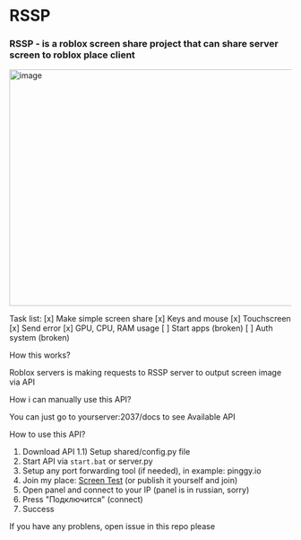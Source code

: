 # RSSP

### RSSP - is a roblox screen share project that can share server screen to roblox place client
 
 
<img width="886" height="421" alt="image" src="https://github.com/user-attachments/assets/c7e7d585-c7d1-4ed9-8e86-37ed04b6150d" />

Task list:
[x] Make simple screen share
[x] Keys and mouse
[x] Touchscreen
[x] Send error
[x] GPU, CPU, RAM usage
[ ] Start apps (broken)
[ ] Auth system (broken)


How this works?

Roblox servers is making requests to RSSP server to output screen image via API

How i can manually use this API?

You can just go to yourserver:2037/docs to see Available API

How to use this API?

1) Download API
1.1) Setup shared/config.py file
2) Start API via `start.bat` or server.py
3) Setup any port forwarding tool (if needed), in example: pinggy.io
4) Join my place: [Screen Test](https://www.roblox.com/games/98821705891412/Screen-Test) (or publish it yourself and join)
5) Open panel and connect to your IP (panel is in russian, sorry)
6) Press "Подключится" (connect)
7) Success

If you have any problens, open issue in this repo please
